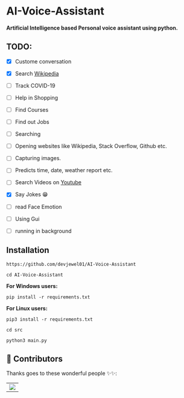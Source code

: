 # AI-Voice-Assistant
**Artificial Intelligence based Personal voice assistant using python.**

## TODO:
- [X] Custome conversation
- [X] Search [Wikipedia](https://www.wikipedia.org/)
- [ ] Track COVID-19
- [ ] Help in Shopping 
- [ ] Find Courses 
- [ ] Find out Jobs 
- [ ] Searching
- [ ] Opening websites like Wikipedia, Stack Overflow, Github etc.
- [ ] Capturing images.
- [ ] Predicts time, date, weather report etc. 
- [ ] Search Videos on [Youtube](https://www.youtube.com/)
- [X] Say Jokes :grin:
- [ ] read Face Emotion
- [ ] Using Gui
- [ ] running in background


## Installation 

```
https://github.com/devjewel01/AI-Voice-Assistant
```
```
cd AI-Voice-Assistant
```
**For Windows users:**

```
pip install -r requirements.txt
```

**For Linux users:**

```
pip3 install -r requirements.txt
```
```
cd src
```
```
python3 main.py
```



## 🌟 Contributors
Thanks goes to these wonderful people ✨✨:
<table>
	<tr>
        <td>
		<a href="https://github.com/devjewel01/AI-Voice-Assistant/graphs/contributors">
  			<img src="https://contrib.rocks/image?repo=devjewel01/AI-Voice-Assistant" />
		</a>
	    </td>
	</tr>
</table>

